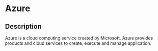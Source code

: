 # Azure
 
## Description

Azure is a cloud computing service created by Microsoft. Azure provides products and cloud services to create, execute and manage application.